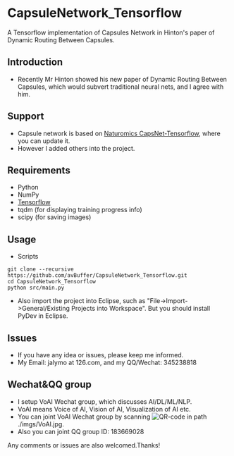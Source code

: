# CapsuleNetwork_Tensorflow
A Tensorflow implementation of Capsules Network in Hinton's paper of Dynamic Routing Between Capsules.

## Introduction
* Recently Mr Hinton showed his new paper of Dynamic Routing Between Capsules, which would subvert traditional neural nets, and I agree with him.

## Support
* Capsule network is based on [Naturomics CapsNet-Tensorflow](https://github.com/naturomics/CapsNet-Tensorflow), where you can update it.
* However I added others into the project.

## Requirements
* Python
* NumPy
* [Tensorflow](https://github.com/tensorflow/tensorflow)
* tqdm (for displaying training progress info)
* scipy (for saving images)

## Usage
* Scripts
```shell
git clone --recursive https://github.com/avBuffer/CapsuleNetwork_Tensorflow.git
cd CapsuleNetwork_Tensorflow
python src/main.py
```
* Also import the project into Eclipse, such as "File->Import->General/Existing Projects into Workspace". But you should install PyDev in Eclipse.

## Issues
* If you have any idea or issues, please keep me informed.
* My Email: jalymo at 126.com, and my QQ/Wechat: 345238818

## Wechat&QQ group 
* I setup VoAI Wechat group, which discusses AI/DL/ML/NLP.
* VoAI means Voice of AI, Vision of AI, Visualization of AI etc.
* You can joint VoAI Wechat group by scanning ![QR-code](https://github.com/avBuffer/caffe_ssd-android-lib/tree/master/imgs/VoAI.png) in path ./imgs/VoAI.jpg.
* Also you can joint QQ group ID: 183669028

Any comments or issues are also welcomed.Thanks!
